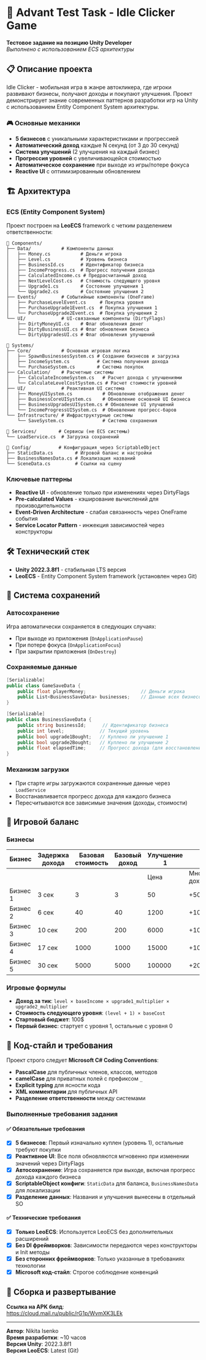 # 🚀 Advant Test Task - Idle Clicker Game

**Тестовое задание на позицию Unity Developer**  
*Выполнено с использованием ECS архитектуры*

## 📋 Описание проекта

Idle Clicker - мобильная игра в жанре автокликера, где игроки развивают бизнесы, получают доходы и покупают улучшения. Проект демонстрирует знание современных паттернов разработки игр на Unity с использованием Entity Component System архитектуры.

### 🎮 Основные механики
- **5 бизнесов** с уникальными характеристиками и прогрессией
- **Автоматический доход** каждые N секунд (от 3 до 30 секунд)
- **Система улучшений** (2 улучшения на каждый бизнес)
- **Прогрессия уровней** с увеличивающейся стоимостью
- **Автоматическое сохранение** при выходе из игры/потере фокуса
- **Reactive UI** с оптимизированным обновлением

## 🏗️ Архитектура

### ECS (Entity Component System)
Проект построен на **LeoECS** framework с четким разделением ответственности:

```
📂 Components/
├── Data/           # Компоненты данных
│   ├── Money.cs           # Деньги игрока
│   ├── Level.cs           # Уровень бизнеса
│   ├── BusinessId.cs      # Идентификатор бизнеса
│   ├── IncomeProgress.cs  # Прогресс получения дохода
│   ├── CalculatedIncome.cs # Предрасчитанный доход
│   ├── NextLevelCost.cs   # Стоимость следующего уровня
│   ├── Upgrade1.cs        # Состояние улучшения 1
│   └── Upgrade2.cs        # Состояние улучшения 2
├── Events/         # Событийные компоненты (OneFrame)
│   ├── PurchaseLevelEvent.cs     # Покупка уровня
│   ├── PurchaseUpgrade1Event.cs  # Покупка улучшения 1
│   └── PurchaseUpgrade2Event.cs  # Покупка улучшения 2
└── UI/             # UI-связанные компоненты (DirtyFlags)
    ├── DirtyMoneyUI.cs    # Флаг обновления денег
    ├── DirtyBusinessUI.cs # Флаг обновления бизнеса
    └── DirtyUpgradesUI.cs # Флаг обновления улучшений

📂 Systems/
├── Core/           # Основная игровая логика
│   ├── SpawnBusinessesSystem.cs # Создание бизнесов и загрузка
│   ├── IncomeSystem.cs          # Система получения дохода
│   └── PurchaseSystem.cs        # Система покупок
├── Calculation/    # Расчетные системы
│   ├── CalculateIncomeSystem.cs   # Расчет дохода с улучшениями
│   └── CalculateLevelCostSystem.cs # Расчет стоимости уровней
├── UI/             # Реактивная UI система
│   ├── MoneyUISystem.cs           # Обновление отображения денег
│   ├── BusinessCoreUISystem.cs    # Обновление основной UI бизнеса
│   ├── BusinessUpgradesUISystem.cs # Обновление UI улучшений
│   └── IncomeProgressUISystem.cs  # Обновление прогресс-баров
└── Infrastructure/ # Инфраструктурные системы
    └── SaveSystem.cs              # Система сохранения

📂 Services/        # Сервисы (не ECS системы)
└── LoadService.cs  # Загрузка сохранений

📂 Config/          # Конфигурация через ScriptableObject
├── StaticData.cs        # Игровой баланс и настройки
├── BusinessNamesData.cs # Локализация названий
└── SceneData.cs         # Ссылки на сцену
```

### Ключевые паттерны
- **Reactive UI** - обновление только при изменениях через DirtyFlags
- **Pre-calculated Values** - кэширование вычислений для производительности
- **Event-Driven Architecture** - слабая связанность через OneFrame события
- **Service Locator Pattern** - инжекция зависимостей через конструкторы

## 🛠️ Технический стек

- **Unity 2022.3.8f1** - стабильная LTS версия
- **LeoECS** - Entity Component System framework (установлен через Git)

## 💾 Система сохранений

### Автосохранение
Игра автоматически сохраняется в следующих случаях:
- При выходе из приложения (`OnApplicationPause`)
- При потере фокуса (`OnApplicationFocus`) 
- При закрытии приложения (`OnDestroy`)

### Сохраняемые данные
```csharp
[Serializable]
public class GameSaveData {
    public float playerMoney;                    // Деньги игрока
    public List<BusinessSaveData> businesses;    // Данные всех бизнесов
}

[Serializable]
public class BusinessSaveData {
    public string businessId;      // Идентификатор бизнеса
    public int level;             // Текущий уровень
    public bool upgrade1Bought;   // Куплено ли улучшение 1
    public bool upgrade2Bought;   // Куплено ли улучшение 2
    public float elapsedTime;     // Прогресс дохода (для восстановления)
}
```

### Механизм загрузки
- При старте игры загружаются сохраненные данные через `LoadService`
- Восстанавливается прогресс дохода для каждого бизнеса
- Пересчитываются все зависимые значения (доходы, стоимости)

## 🎯 Игровой баланс

### Бизнесы

| Бизнес   | Задержка дохода | Базовая стоимость | Базовый доход | Улучшение 1 |                  | Улучшение 2 |                  |
| -------- | --------------- | ----------------- | ------------- | ----------- | ---------------- | ----------- | ---------------- |
|          |                 |                   |               | Цена        | Множитель дохода | Цена        | Множитель дохода |
| Бизнес 1 | 3 сек           | 3                 | 3             | 50          | +50%             | 400         | +100%            |
| Бизнес 2 | 6 сек           | 40                | 40            | 1200        | +100%            | 4000        | +200%            |
| Бизнес 3 | 10 сек          | 200               | 200           | 6000        | +100%            | 20000       | +150%            |
| Бизнес 4 | 17 сек          | 1000              | 1000          | 15000       | +100%            | 50000       | +200%            |
| Бизнес 5 | 30 сек          | 5000              | 5000          | 100000      | +200%            | 500000      | +400%            |

### Игровые формулы
- **Доход за тик**: `level × baseIncome × upgrade1_multiplier × upgrade2_multiplier`
- **Стоимость следующего уровня**: `(level + 1) × baseCost`
- **Стартовый бюджет**: 100$
- **Первый бизнес**: стартует с уровня 1, остальные с уровня 0

## 📝 Код-стайл и требования

Проект строго следует **Microsoft C# Coding Conventions**:
- **PascalCase** для публичных членов, классов, методов
- **camelCase** для приватных полей с префиксом `_`
- **Explicit typing** для ясности кода
- **XML комментарии** для публичных API
- **Разделение ответственности** между системами

### Выполненные требования задания

#### ✅ Обязательные требования
- [x] **5 бизнесов**: Первый изначально куплен (уровень 1), остальные требуют покупки
- [x] **Реактивное UI**: Все поля обновляются мгновенно при изменении значений через DirtyFlags
- [x] **Автосохранение**: Игра сохраняется при выходе, включая прогресс дохода каждого бизнеса
- [x] **ScriptableObject конфиги**: `StaticData` для баланса, `BusinessNamesData` для локализации
- [x] **Разделение данных**: Названия и улучшения вынесены в отдельный SO

#### ✅ Технические требования
- [x] **Только LeoECS**: Используется LeoECS без дополнительных расширений
- [x] **Без DI фреймворков**: Зависимости передаются через конструкторы и Init методы
- [x] **Без сторонних фреймворков**: Только указанные в требованиях технологии
- [x] **Microsoft код-стайл**: Строгое соблюдение конвенций

## 📱 Сборка и развертывание

**Ссылка на APK билд**:  
https://cloud.mail.ru/public/rG1p/WvmXK3LEk

---

**Автор**: Nikita Isenko  
**Время разработки**: ~10 часов  
**Версия Unity**: 2022.3.8f1  
**Версия LeoECS**: Latest (Git) 



